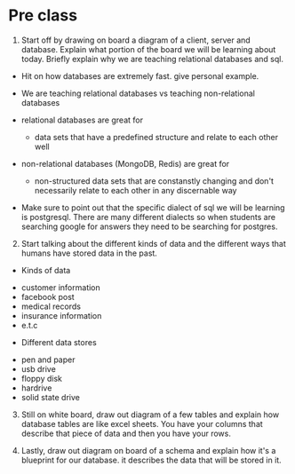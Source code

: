 # Pre class

1. Start off by drawing on board a diagram of a client, server and database. Explain what portion of the board we will be learning about today. Briefly explain why we are teaching relational databases and sql. 

- Hit on how databases are extremely fast. give personal example.

- We are teaching relational databases vs teaching non-relational databases

- relational databases are great for 
    * data sets that have a predefined structure and relate to each other well

- non-relational databases (MongoDB, Redis) are great for 
    * non-structured data sets that are constanstly changing and don't necessarily relate to each other in any discernable way

* Make sure to point out that the specific dialect of sql we will be learning is postgresql. There are many different dialects so when students are searching google for answers they need to be searching for postgres.

2. Start talking about the different kinds of data and the different ways that humans have stored data in the past. 

* Kinds of data 

- customer information
- facebook post
- medical records
- insurance information
- e.t.c

* Different data stores 

- pen and paper 
- usb drive 
- floppy disk
- hardrive 
- solid state drive

3. Still on white board, draw out diagram of a few tables and explain how database tables are like excel sheets. You have your columns that describe that piece of data and then you have your rows. 

4. Lastly, draw out diagram on board of a schema and explain how it's a blueprint for our database. it describes the data that will be stored in it.